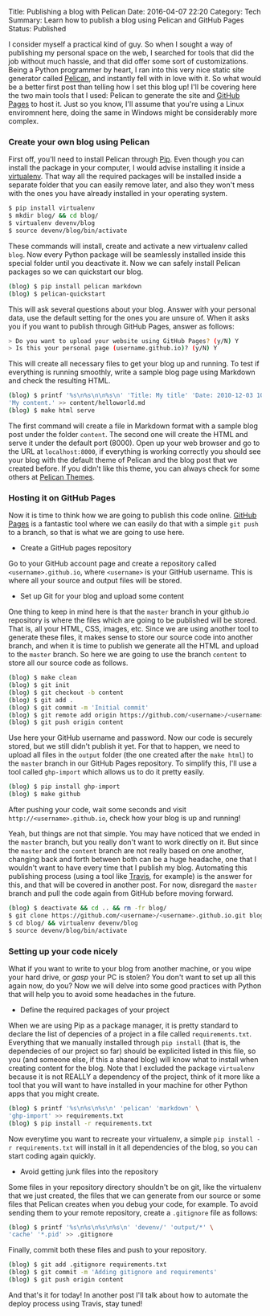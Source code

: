 Title: Publishing a blog with Pelican
Date: 2016-04-07 22:20
Category: Tech
Summary: Learn how to publish a blog using Pelican and GitHub Pages
Status: Published

I consider myself a practical kind of guy. So when I sought a way of publishing my personal space on the web, I searched for tools that did the job without much hassle, and that did offer some sort of customizations. Being a Python programmer by heart, I ran into this very nice static site generator called [Pelican](http://blog.getpelican.com/), and instantly fell with in love with it. So what would be a better first post than telling how I set this blog up! I'll be covering here the two main tools that I used: Pelican to generate the site and [GitHub Pages](https://pages.github.com/) to host it. Just so you know, I'll assume that you're using a Linux enviromnent here, doing the same in Windows might be considerably more complex.

### Create your own blog using Pelican

First off, you'll need to install Pelican through [Pip](https://pip.pypa.io/en/stable/). Even though you can install the package in your computer, I would advise installing it inside a [virtualenv](http://docs.python-guide.org/en/latest/dev/virtualenvs/). That way all the required packages will be installed inside a separate folder that you can easily remove later, and also they won't mess with the ones you have already installed in your operating system.

``` bash
$ pip install virtualenv
$ mkdir blog/ && cd blog/
$ virtualenv devenv/blog
$ source devenv/blog/bin/activate
```

These commands will install, create and activate a new virtualenv called `blog`. Now every Python package will be seamlessly installed inside this special folder until you deactivate it.
Now we can safely install Pelican packages so we can quickstart our blog.

``` bash
(blog) $ pip install pelican markdown
(blog) $ pelican-quickstart
```

This will ask several questions about your blog. Answer with your personal data, use the default setting for the ones you are unsure of. When it asks you if you want to publish through GitHub Pages, answer as follows:

```bash
> Do you want to upload your website using GitHub Pages? (y/N) Y
> Is this your personal page (username.github.io)? (y/N) Y
```

This will create all necessary files to get your blog up and running. To test if everything is running smoothly, write a sample blog page using Markdown and check the resulting HTML.

``` bash
(blog) $ printf '%s\n%s\n\n%s\n' 'Title: My title' 'Date: 2010-12-03 10:20' \
'My content.' >> content/helloworld.md
(blog) $ make html serve
```

The first command will create a file in Markdown format with a sample blog post under the folder `content`. The second one will create the HTML and serve it under the default port (8000). Open up your web browser and go to the URL at `localhost:8000`, if everything is working correctly you should see your blog with the default theme of Pelican and the blog post that we created before. If you didn't like this theme, you can always check for some others at [Pelican Themes](http://www.pelicanthemes.com/).

### Hosting it on GitHub Pages

Now it is time to think how we are going to publish this code online. [GitHub Pages](https://pages.github.com/) is a fantastic tool where we can easily do that with a simple `git push` to a branch, so that is what we are going to use here.

* Create a GitHub pages repository 

Go to your GitHub account page and create a repository called `<username>.github.io`, where `<username>` is your GitHub username. This is where all your source and output files will be stored.

* Set up Git for your blog and upload some content
    
One thing to keep in mind here is that the `master` branch in your github.io repository is where the files which are going to be published will be stored. That is, all your HTML, CSS, images, etc. Since we are using another tool to generate these files, it makes sense to store our source code into another branch, and when it is time to publish we generate all the HTML and upload to the `master` branch. So here we are going to use the branch `content` to store all our source code as follows.

```bash
(blog) $ make clean
(blog) $ git init
(blog) $ git checkout -b content
(blog) $ git add .
(blog) $ git commit -m 'Initial commit'
(blog) $ git remote add origin https://github.com/<username>/<username>.github.io.git
(blog) $ git push origin content

```

Use here your GitHub username and password. Now our code is securely stored, but we still didn't publish it yet. For that to happen, we need to upload all files in the `output` folder (the one created after the `make html`) to the `master` branch in our GitHub Pages repository. To simplify this, I'll use a tool called `ghp-import` which allows us to do it pretty easily.

```bash
(blog) $ pip install ghp-import
(blog) $ make github
```

After pushing your code, wait some seconds and visit `http://<username>.github.io`, check how your blog is up and running! 

Yeah, but things are not that simple. You may have noticed that we ended in the `master` branch, but you really don't want to work directly on it. But since the `master` and the `content` branch are not really based on one another, changing back and forth between both can be a huge headache, one that I wouldn't want to have every time that I publish my blog. Automating this publishing process (using a tool like [Travis](https://travis-ci.org/), for example) is the answer for this, and that will be covered in another post. For now, disregard the `master` branch and pull the code again from GitHub before moving forward.

```bash
(blog) $ deactivate && cd .. && rm -fr blog/
$ git clone https://github.com/<username>/<username>.github.io.git blog
$ cd blog/ && virtualenv devenv/blog
$ source devenv/blog/bin/activate

```


### Setting up your code nicely

What if you want to write to your blog from another machine, or you wipe your hard drive, or *gasp* your PC is stolen? You don't want to set up all this again now, do you? Now we will delve into some good practices with Python that will help you to avoid some headaches in the future.

* Define the required packages of your project

When we are using Pip as a package manager, it is pretty standard to declare the list of depencies of a project in a file called `requirements.txt`. Everything that we manually installed through `pip install` (that is, the dependecies of our project so far) should be explicited listed in this file, so you (and someone else, if this a shared blog) will know what to install when creating content for the blog. Note that I excluded the package `virtualenv` because it is not REALLY a dependency of the project, think of it more like a tool that you will want to have installed in your machine for other Python apps that you might create.

```bash
(blog) $ printf '%s\n%s\n%s\n' 'pelican' 'markdown' \
'ghp-import' >> requirements.txt
(blog) $ pip install -r requirements.txt
```

Now everytime you want to recreate your virtualenv, a simple `pip install -r requirements.txt` will install in it all dependencies of the blog, so you can start coding again quickly.

* Avoid getting junk files into the repository

Some files in your repository directory shouldn't be on git, like the virtualenv that we just created, the files that we can generate from our source or some files that Pelican creates when you debug your code, for example. To avoid sending them to your remote repository, create a `.gitignore` file as follows:

```bash
(blog) $ printf '%s\n%s\n%s\n%s\n' 'devenv/' 'output/*' \
'cache' '*.pid' >> .gitignore
```

Finally, commit both these files and push to your repository.

```bash
(blog) $ git add .gitignore requirements.txt
(blog) $ git commit -m 'Adding gitignore and requirements'
(blog) $ git push origin content
```

And that's it for today! In another post I'll talk about how to automate the deploy process using Travis, stay tuned!


